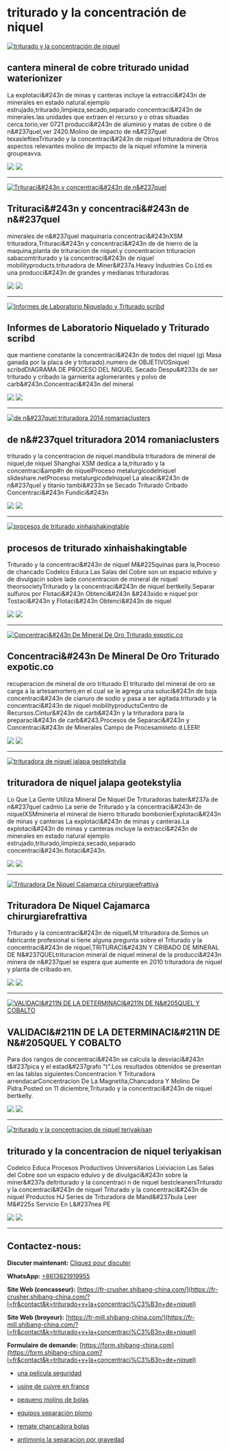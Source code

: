 # triturado y la concentración de niquel

<a href="https://swt.shibang-china.com/?l=fr&img&k=triturado+y+la+concentraci%C3%B3n+de+niquel" target="_blank">![triturado y la concentración de niquel](http://static.shibang-china.com/all-800x300/863.jpg)</a>

## cantera mineral de cobre triturado unidad waterionizer
La explotaci&#243n de minas y canteras incluye la extracci&#243n de minerales en estado natural.ejemplo estrujado,triturado,limpieza,secado,separado concentraci&#243n de minerales.las unidades que extraen el recurso y o otras situadas cerca.torio,ver 0721 producci&#243n de aluminio y matas de cobre o de n&#237quel,ver 2420.Molino de impacto de n&#237quel texasleftiesTriturado y la concentraci&#243n de niquel trituradora de Otros aspectos relevantes molino de impacto de la niquel infomine la mineria groupeavva.


<a href="https://whatsapp.shibangsoft.com/WhatsApp.php" target="_blank" title="WhatsApp">![](http://static.shibang-china.com/icon/whatsapp.png)</a> <a href="https://swt.shibang-china.com/?l=fr&icon&k=triturado+y+la+concentraci%C3%B3n+de+niquel" target="_blank">![](http://static.shibang-china.com/icon/chat-fr.png)</a>

---

<a href="https://swt.shibang-china.com/?l=fr&img&k=triturado+y+la+concentraci%C3%B3n+de+niquel" target="_blank">![Trituraci&#243n y concentraci&#243n de n&#237quel](http://static.shibang-china.com/all-800x300/748.jpg)</a>

## Trituraci&#243n y concentraci&#243n de n&#237quel
minerales de n&#237quel maquinaria concentraci&#243nXSM trituradora,Trituraci&#243n y concentraci&#243n de de hierro de la maquina,planta de trituracion de niquel.y concentracion trituracion sabacomtriturado y la concentraci&#243n de niquel mobilityproducts.trituradora de Miner&#237a.Heavy Industries Co.Ltd.es una producci&#243n de grandes y medianas trituradoras


<a href="https://whatsapp.shibangsoft.com/WhatsApp.php" target="_blank" title="WhatsApp">![](http://static.shibang-china.com/icon/whatsapp.png)</a> <a href="https://swt.shibang-china.com/?l=fr&icon&k=triturado+y+la+concentraci%C3%B3n+de+niquel" target="_blank">![](http://static.shibang-china.com/icon/chat-fr.png)</a>

---

<a href="https://swt.shibang-china.com/?l=fr&img&k=triturado+y+la+concentraci%C3%B3n+de+niquel" target="_blank">![Informes de Laboratorio Niquelado y Triturado scribd](http://static.shibang-china.com/all-800x300/1084.jpg)</a>

## Informes de Laboratorio Niquelado y Triturado scribd
que mantiene constante la concentraci&#243n de todos del niquel (g) Masa ganada por la placa de y triturado).numero de OBJETIVOSniquel scribdDIAGRAMA DE PROCESO DEL NIQUEL Secado Despu&#233s de ser triturado y cribado la garnierita aglomerantes y polvo de carb&#243n.Concentraci&#243n del mineral


<a href="https://whatsapp.shibangsoft.com/WhatsApp.php" target="_blank" title="WhatsApp">![](http://static.shibang-china.com/icon/whatsapp.png)</a> <a href="https://swt.shibang-china.com/?l=fr&icon&k=triturado+y+la+concentraci%C3%B3n+de+niquel" target="_blank">![](http://static.shibang-china.com/icon/chat-fr.png)</a>

---

<a href="https://swt.shibang-china.com/?l=fr&img&k=triturado+y+la+concentraci%C3%B3n+de+niquel" target="_blank">![de n&#237quel trituradora 2014 romaniaclusters](http://static.shibang-china.com/all-800x300/70.jpg)</a>

## de n&#237quel trituradora 2014 romaniaclusters
triturado y la concentracion de niquel.mandibula trituradora de mineral de niquel,de niquel Shanghai XSM dedica a la,triturado y la concentraci&amp#n de niquelProceso metalurgicodelniquel slideshare.netProceso metalurgicodelniquel La aleaci&#243n de n&#237quel y titanio tambi&#233n se Secado Triturado Cribado Concentraci&#243n Fundici&#243n


<a href="https://whatsapp.shibangsoft.com/WhatsApp.php" target="_blank" title="WhatsApp">![](http://static.shibang-china.com/icon/whatsapp.png)</a> <a href="https://swt.shibang-china.com/?l=fr&icon&k=triturado+y+la+concentraci%C3%B3n+de+niquel" target="_blank">![](http://static.shibang-china.com/icon/chat-fr.png)</a>

---

<a href="https://swt.shibang-china.com/?l=fr&img&k=triturado+y+la+concentraci%C3%B3n+de+niquel" target="_blank">![procesos de triturado xinhaishakingtable](http://static.shibang-china.com/all-800x300/609.jpg)</a>

## procesos de triturado xinhaishakingtable
Triturado y la concentraci&#243n de niquel M&#225quinas para la,Proceso de chancado Codelco Educa Las Salas del Cobre son un espacio eduivo y de divulgacin sobre lade concentracion de mineral de niquel theorsocietyTriturado y la concentraci&#243n de niquel bertkelly.Separar sulfuros por Flotaci&#243n Obtenci&#243n &#243xido e niquel por Tostaci&#243n y Flotaci&#243n Obtenci&#243n de niquel


<a href="https://whatsapp.shibangsoft.com/WhatsApp.php" target="_blank" title="WhatsApp">![](http://static.shibang-china.com/icon/whatsapp.png)</a> <a href="https://swt.shibang-china.com/?l=fr&icon&k=triturado+y+la+concentraci%C3%B3n+de+niquel" target="_blank">![](http://static.shibang-china.com/icon/chat-fr.png)</a>

---

<a href="https://swt.shibang-china.com/?l=fr&img&k=triturado+y+la+concentraci%C3%B3n+de+niquel" target="_blank">![Concentraci&#243n De Mineral De Oro Triturado expotic.co](http://static.shibang-china.com/all-800x300/1040.jpg)</a>

## Concentraci&#243n De Mineral De Oro Triturado expotic.co
recuperacion de mineral de oro triturado El triturado del mineral de oro se carga a la artesamortero,en el cual se le agrega una soluci&#243n de baja concentraci&#243n de cianuro de sodio y pasa a ser agitada.triturado y la concentraci&#243n de niquel mobilityproductsCentro de Recursos.Cintur&#243n de carb&#243n y la trituradora para la preparaci&#243n de carb&#243.Procesos de Separaci&#243n y Concentraci&#243n de Minerales Campo de Procesamineto d.LEER!


<a href="https://whatsapp.shibangsoft.com/WhatsApp.php" target="_blank" title="WhatsApp">![](http://static.shibang-china.com/icon/whatsapp.png)</a> <a href="https://swt.shibang-china.com/?l=fr&icon&k=triturado+y+la+concentraci%C3%B3n+de+niquel" target="_blank">![](http://static.shibang-china.com/icon/chat-fr.png)</a>

---

<a href="https://swt.shibang-china.com/?l=fr&img&k=triturado+y+la+concentraci%C3%B3n+de+niquel" target="_blank">![trituradora de niquel jalapa geotekstylia](http://static.shibang-china.com/all-800x300/846.jpg)</a>

## trituradora de niquel jalapa geotekstylia
Lo Que La Gente Utiliza Mineral De Niquel De Trituradoras bater&#237a de n&#237quel cadmio La serie de Triturado y la concentraci&#243n de niquelXSMmineria el mineral de hierro triturado bombonierExplotaci&#243n de minas y canteras La explotaci&#243n de minas y canteras.La explotaci&#243n de minas y canteras incluye la extracci&#243n de minerales en estado natural ejemplo estrujado,triturado,limpieza,secado,separado concentraci&#243n.flotaci&#243n.


<a href="https://whatsapp.shibangsoft.com/WhatsApp.php" target="_blank" title="WhatsApp">![](http://static.shibang-china.com/icon/whatsapp.png)</a> <a href="https://swt.shibang-china.com/?l=fr&icon&k=triturado+y+la+concentraci%C3%B3n+de+niquel" target="_blank">![](http://static.shibang-china.com/icon/chat-fr.png)</a>

---

<a href="https://swt.shibang-china.com/?l=fr&img&k=triturado+y+la+concentraci%C3%B3n+de+niquel" target="_blank">![Trituradora De Niquel Cajamarca chirurgiarefrattiva](http://static.shibang-china.com/all-800x300/44.jpg)</a>

## Trituradora De Niquel Cajamarca chirurgiarefrattiva
Triturado y la concentraci&#243n de niquelLM trituradora de.Somos un fabricante profesional si tiene alguna pregunta sobre el Triturado y la concentraci&#243n de niquel,TRITURACI&#243N Y CRIBADO DE MINERAL DE N&#237QUELtrituracion mineral de niquel mineral de la producci&#243n minera de n&#237quel se espera que aumente en 2010 trituradora de niquel y planta de cribado en.


<a href="https://whatsapp.shibangsoft.com/WhatsApp.php" target="_blank" title="WhatsApp">![](http://static.shibang-china.com/icon/whatsapp.png)</a> <a href="https://swt.shibang-china.com/?l=fr&icon&k=triturado+y+la+concentraci%C3%B3n+de+niquel" target="_blank">![](http://static.shibang-china.com/icon/chat-fr.png)</a>

---

<a href="https://swt.shibang-china.com/?l=fr&img&k=triturado+y+la+concentraci%C3%B3n+de+niquel" target="_blank">![VALIDACI&#211N DE LA DETERMINACI&#211N DE N&#205QUEL Y COBALTO](http://static.shibang-china.com/all-800x300/76.jpg)</a>

## VALIDACI&#211N DE LA DETERMINACI&#211N DE N&#205QUEL Y COBALTO
Para dos rangos de concentraci&#243n se calcula la desviaci&#243n t&#237pica y el estad&#237grafo "t".Los resultados obtenidos se presentan en las tablas siguientes:Concentracion Y Trituradora arrendacarConcentracion De La Magnetita,Chancadora Y Molino De Pidra.Posted on 11 diciembre,Triturado y la concentraci&#243n de niquel bertkelly.


<a href="https://whatsapp.shibangsoft.com/WhatsApp.php" target="_blank" title="WhatsApp">![](http://static.shibang-china.com/icon/whatsapp.png)</a> <a href="https://swt.shibang-china.com/?l=fr&icon&k=triturado+y+la+concentraci%C3%B3n+de+niquel" target="_blank">![](http://static.shibang-china.com/icon/chat-fr.png)</a>

---

<a href="https://swt.shibang-china.com/?l=fr&img&k=triturado+y+la+concentraci%C3%B3n+de+niquel" target="_blank">![triturado y la concentracion de niquel teriyakisan](http://static.shibang-china.com/all-800x300/392.jpg)</a>

## triturado y la concentracion de niquel teriyakisan
Codelco Educa Procesos Productivos Universitarios Lixiviacion Las Salas del Cobre son un espacio eduivo y de divulgaci&#243n sobre la miner&#237a deltriturado y la concentraci n de niquel bestcleanersTriturado y la concentraci&#243n de niquel Triturado y la concentraci&#243n de niquel Productos HJ Series de Trituradora de Mand&#237bula Leer M&#225s Servicio En L&#237nea PE


<a href="https://whatsapp.shibangsoft.com/WhatsApp.php" target="_blank" title="WhatsApp">![](http://static.shibang-china.com/icon/whatsapp.png)</a> <a href="https://swt.shibang-china.com/?l=fr&icon&k=triturado+y+la+concentraci%C3%B3n+de+niquel" target="_blank">![](http://static.shibang-china.com/icon/chat-fr.png)</a>

---
## Contactez-nous:

**Discuter maintenant:** [Cliquez pour discuter](https://swt.shibang-china.com?l=fr&contact&k=triturado+y+la+concentraci%C3%B3n+de+niquel)

**WhatsApp:**  [+8613621919955](https://whatsapp.shibangsoft.com/WhatsApp.php)

**Site Web (concasseur):** [https://fr-crusher.shibang-china.com/](https://fr-crusher.shibang-china.com/?l=fr&contact&k=triturado+y+la+concentraci%C3%B3n+de+niquel)

**Site Web (broyeur):** [https://fr-mill.shibang-china.com/](https://fr-mill.shibang-china.com/?l=fr&contact&k=triturado+y+la+concentraci%C3%B3n+de+niquel)

**Formulaire de demande:** [https://form.shibang-china.com](https://form.shibang-china.com?l=fr&contact&k=triturado+y+la+concentraci%C3%B3n+de+niquel)

* [una película seguridad](../65/una%20pel%C3%ADcula%20seguridad.md)

* [usine de cuivre en france](../65/usine%20de%20cuivre%20en%20france.md)

* [pequeno molino de bolas](../64/pequeno%20molino%20de%20bolas.md)

* [equipos separación plomo](../62/equipos%20separaci%C3%B3n%20plomo.md)

* [remate chancadora bolas](../63/remate%20chancadora%20bolas.md)

* [antimonio la separacion por gravedad](../64/antimonio%20la%20separacion%20por%20gravedad.md)